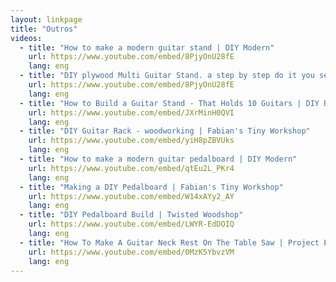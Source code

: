 ```yaml
---
layout: linkpage
title: "Outros"
videos:
  - title: "How to make a modern guitar stand | DIY Modern"
    url: https://www.youtube.com/embed/8PjyOnU28fE
    lang: eng
  - title: "DIY plywood Multi Guitar Stand. a step by step do it you self workshop video | The Massacoustics"
    url: https://www.youtube.com/embed/8PjyOnU28fE
    lang: eng
  - title: "How to Build a Guitar Stand - That Holds 10 Guitars | DIY Builds"
    url: https://www.youtube.com/embed/JXrMinH0QVI
    lang: eng
  - title: "DIY Guitar Rack - woodworking | Fabian's Tiny Workshop"
    url: https://www.youtube.com/embed/yiH8pZBVUks
    lang: eng
  - title: "How to make a modern guitar pedalboard | DIY Modern"
    url: https://www.youtube.com/embed/qtEu2L_PKr4
    lang: eng
  - title: "Making a DIY Pedalboard | Fabian's Tiny Workshop"
    url: https://www.youtube.com/embed/W14xAYy2_AY
    lang: eng
  - title: "DIY Pedalboard Build | Twisted Woodshop"
    url: https://www.youtube.com/embed/LWYR-EdDOIQ
    lang: eng
  - title: "How To Make A Guitar Neck Rest On The Table Saw | Project Electric Guitar"
    url: https://www.youtube.com/embed/0MzK5YbvzVM
    lang: eng
---
```

